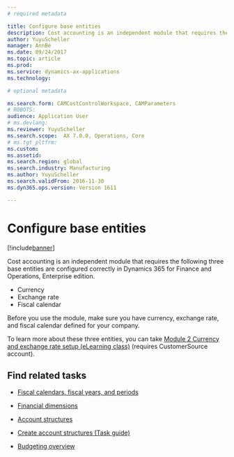 ```yaml
---
# required metadata

title: Configure base entities 
description: Cost accounting is an independent module that requires the three base entities: currency, exchange rate, and fiscal calendar are configured correctly. 
author: YuyuScheller
manager: AnnBe
ms.date: 09/24/2017
ms.topic: article
ms.prod: 
ms.service: dynamics-ax-applications
ms.technology: 

# optional metadata

ms.search.form: CAMCostControlWorkspace, CAMParameters
# ROBOTS: 
audience: Application User
# ms.devlang: 
ms.reviewer: YuyuScheller
ms.search.scope:  AX 7.0.0, Operations, Core
# ms.tgt_pltfrm: 
ms.custom: 
ms.assetid: 
ms.search.region: global
ms.search.industry: Manufacturing
ms.author: YuyuScheller
ms.search.validFrom: 2016-11-30
ms.dyn365.ops.version: Version 1611

---
```


# Configure base entities 

[!include[banner](../includes/banner.md)]


Cost accounting is an independent module that requires the following three base entities are configured correctly in Dynamics 365 for Finance and Operations, Enterprise edition.

-  Currency
-  Exchange rate
-  Fiscal calendar  

Before you use the module, make sure you have currency, exchange rate, and fiscal calendar defined for your company. 

To learn more about these three entities, you can take [Module 2 Currency and exchange rate setup (eLearning class)](https://mbspartner.microsoft.com/AX/CourseModules/1215) (requires CustomerSource account).

## Find related tasks

-  [Fiscal calendars, fiscal years, and periods](../budgeting/fiscal-calendars-fiscal-years-periods.md)

-  [Financial dimensions](../general-ledger/financial-dimensions.md)

-  [Account structures](../general-ledger/Default-dimensions.md)

-  [Create account structures (Task guide)](../general-ledger/tasks/create-account-structures.md)

-  [Budgeting overview](../budgeting/basic-budgeting-overview-configuration.md)
